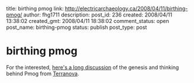 title: birthing pmog
link: http://electricarchaeology.ca/2008/04/11/birthing-pmog/
author: fhg1711
description: 
post_id: 236
created: 2008/04/11 13:38:02
created_gmt: 2008/04/11 18:38:02
comment_status: open
post_name: birthing-pmog
status: publish
post_type: post

# birthing pmog

For the interested, [here's a long discussion](http://terranova.blogs.com/terra_nova/2008/03/human-data-as-a.html) of the genesis and thinking behind Pmog from [Terranova](http://terranova.blogs.com/terra_nova/).